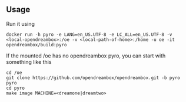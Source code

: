 ## Usage
Run it using
```
docker run -h pyro -e LANG=en_US.UTF-8 -e LC_ALL=en_US.UTF-8 -v <local-opendreambox>:/oe -v <local-path-of-home>:/home -u oe -it opendreambox/build:pyro
```

If the mounted /oe has no opendreambox pyro, you can start with something like this

```
cd /oe
git clone https://github.com/opendreambox/opendreambox.git -b pyro pyro
cd pyro
make image MACHINE=<dreamone|dreamtwo>
```

